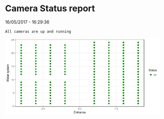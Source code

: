 Camera Status report
================
16/05/2017 - 16:29:36

    All cameras are up and running

![](camreport_files/figure-markdown_github/unnamed-chunk-2-1.png)
